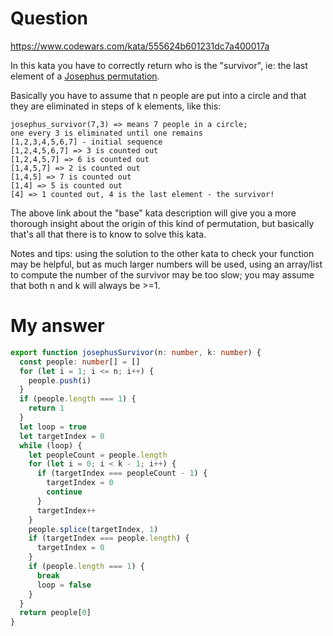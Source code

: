 # Question
https://www.codewars.com/kata/555624b601231dc7a400017a

In this kata you have to correctly return who is the "survivor", ie: the last element of a [Josephus permutation](https://www.codewars.com/kata/josephus-permutation/).

Basically you have to assume that n people are put into a circle and that they are eliminated in steps of k elements, like this:

```
josephus_survivor(7,3) => means 7 people in a circle;
one every 3 is eliminated until one remains
[1,2,3,4,5,6,7] - initial sequence
[1,2,4,5,6,7] => 3 is counted out
[1,2,4,5,7] => 6 is counted out
[1,4,5,7] => 2 is counted out
[1,4,5] => 7 is counted out
[1,4] => 5 is counted out
[4] => 1 counted out, 4 is the last element - the survivor!
```

The above link about the "base" kata description will give you a more thorough insight about the origin of this kind of permutation, but basically that's all that there is to know to solve this kata.

Notes and tips: using the solution to the other kata to check your function may be helpful, but as much larger numbers will be used, using an array/list to compute the number of the survivor may be too slow; you may assume that both n and k will always be >=1.

# My answer

```typescript
export function josephusSurvivor(n: number, k: number) {
  const people: number[] = []
  for (let i = 1; i <= n; i++) {
    people.push(i)
  }
  if (people.length === 1) {
    return 1
  }
  let loop = true
  let targetIndex = 0
  while (loop) {
    let peopleCount = people.length
    for (let i = 0; i < k - 1; i++) {
      if (targetIndex === peopleCount - 1) {
        targetIndex = 0  
        continue
      }
      targetIndex++
    }
    people.splice(targetIndex, 1)
    if (targetIndex === people.length) {
      targetIndex = 0
    }
    if (people.length === 1) {
      break
      loop = false
    }
  }
  return people[0]
}
```
